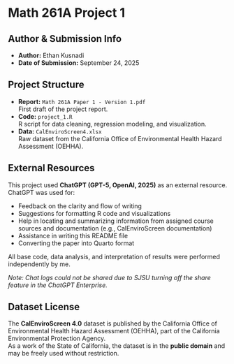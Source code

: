 # Math 261A Project 1

## Author & Submission Info
- **Author:** Ethan Kusnadi  
- **Date of Submission:** September 24, 2025  

## Project Structure
- **Report:** `Math 261A Paper 1 - Version 1.pdf`  
  First draft of the project report.  
- **Code:** `project_1.R`  
  R script for data cleaning, regression modeling, and visualization.  
- **Data:** `CalEnviroScreen4.xlsx`  
  Raw dataset from the California Office of Environmental Health Hazard Assessment (OEHHA).  

## External Resources
This project used **ChatGPT (GPT-5, OpenAI, 2025)** as an external resource. ChatGPT was used for:  
- Feedback on the clarity and flow of writing  
- Suggestions for formatting R code and visualizations  
- Help in locating and summarizing information from assigned course sources and documentation (e.g., CalEnviroScreen documentation)  
- Assistance in writing this README file  
- Converting the paper into Quarto format  

All base code, data analysis, and interpretation of results were performed independently by me.  

*Note: Chat logs could not be shared due to SJSU turning off the share feature in the ChatGPT Enterprise.*

## Dataset License
The **CalEnviroScreen 4.0** dataset is published by the California Office of Environmental Health Hazard Assessment (OEHHA), part of the California Environmental Protection Agency.  
As a work of the State of California, the dataset is in the **public domain** and may be freely used without restriction.  
